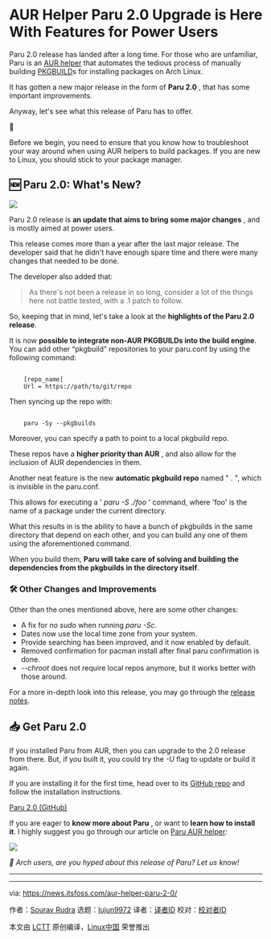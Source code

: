 [#]: subject: "AUR Helper Paru 2.0 Upgrade is Here With Features for Power Users"
[#]: via: "https://news.itsfoss.com/aur-helper-paru-2-0/"
[#]: author: "Sourav Rudra https://news.itsfoss.com/author/sourav/"
[#]: collector: "lujun9972/lctt-scripts-1700446145"
[#]: translator: " "
[#]: reviewer: " "
[#]: publisher: " "
[#]: url: " "

AUR Helper Paru 2.0 Upgrade is Here With Features for Power Users
======
Paru 2.0 release has landed after a long time.
For those who are unfamiliar, Paru is an [AUR helper][1] that automates the tedious process of manually building [PKGBUILD][2]s for installing packages on Arch Linux.

It has gotten a new major release in the form of **Paru 2.0** , that has some important improvements.

Anyway, let's see what this release of Paru has to offer.

🚧

Before we begin, you need to ensure that you know how to troubleshoot your way around when using AUR helpers to build packages. If you are new to Linux, you should stick to your package manager.

## 🆕 Paru 2.0: What's New?

![][3]

Paru 2.0 release is **an update that aims to bring some major changes** , and is mostly aimed at power users.

This release comes more than a year after the last major release. The developer said that he didn't have enough spare time and there were many changes that needed to be done.

The developer also added that:

> As there's not been a release in so long, consider a lot of the things here not battle tested, with a .1 patch to follow.

So, keeping that in mind, let's take a look at the **highlights of the Paru 2.0 release**.

It is now **possible to integrate non-AUR PKGBUILDs into the build engine**. You can add other “pkgbuild” repositories to your paru.conf by using the following command:

```

    [repo_name]
    Url = https://path/to/git/repo

```

Then syncing up the repo with:

```

    paru -Sy --pkgbuilds

```

Moreover, you can specify a path to point to a local pkgbuild repo.

These repos have a **higher priority than AUR** , and also allow for the inclusion of AUR dependencies in them.

Another neat feature is the new **automatic pkgbuild repo** named " . ", which is invisible in the paru.conf.

This allows for executing a ' _paru -S ./foo_ ' command, where 'foo' is the name of a package under the current directory.

What this results in is the ability to have a bunch of pkgbuilds in the same directory that depend on each other, and you can build any one of them using the aforementioned command.

When you build them, **Paru will take care of solving and building the dependencies from the pkgbuilds in the directory itself**.

### 🛠️ Other Changes and Improvements

Other than the ones mentioned above, here are some other changes:

  * A fix for _no sudo_ when running _paru -Sc_.
  * Dates now use the local time zone from your system.
  * Provide searching has been improved, and it now enabled by default.
  * Removed confirmation for pacman install after final paru confirmation is done.
  * _\--chroot_ does not require local repos anymore, but it works better with those around.



For a more in-depth look into this release, you may go through the [release notes][4].

## 📥 Get Paru 2.0

If you installed Paru from AUR, then you can upgrade to the 2.0 release from there. But, if you built it, you could try the _-U_ flag to update or build it again.

If you are installing it for the first time, head over to its [GitHub repo][5] and follow the installation instructions.

[Paru 2.0 (GitHub)][4]

If you are eager to **know more about Paru** , or want to **learn how to install it**. I highly suggest you go through our article on [Paru AUR helper][6]:

![][7]

_💬 Arch users, are you hyped about this release of Paru? Let us know!_

* * *

--------------------------------------------------------------------------------

via: https://news.itsfoss.com/aur-helper-paru-2-0/

作者：[Sourav Rudra][a]
选题：[lujun9972][b]
译者：[译者ID](https://github.com/译者ID)
校对：[校对者ID](https://github.com/校对者ID)

本文由 [LCTT](https://github.com/LCTT/TranslateProject) 原创编译，[Linux中国](https://linux.cn/) 荣誉推出

[a]: https://news.itsfoss.com/author/sourav/
[b]: https://github.com/lujun9972
[1]: https://wiki.archlinux.org/title/AUR_helpers
[2]: https://wiki.archlinux.org/title/PKGBUILD
[3]: https://news.itsfoss.com/content/images/2023/11/Paru_2.0.png
[4]: https://github.com/Morganamilo/paru/releases/tag/v2.0.0
[5]: https://github.com/Morganamilo/paru/
[6]: https://itsfoss.com/paru-aur-helper/
[7]: https://itsfoss.com/content/images/size/w256h256/2022/12/android-chrome-192x192.png
